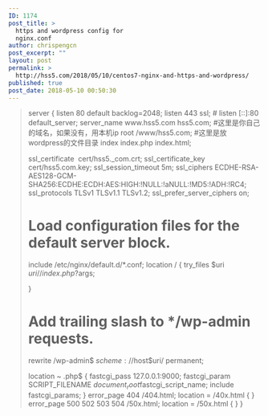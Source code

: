 ```yaml
---
ID: 1174
post_title: >
  https and wordpress config for
  nginx.conf
author: chrispengcn
post_excerpt: ""
layout: post
permalink: >
  http://hss5.com/2018/05/10/centos7-nginx-and-https-and-wordpress/
published: true
post_date: 2018-05-10 00:50:30
---
```

<blockquote>server {
listen 80 default backlog=2048;
listen 443 ssl;
# listen [::]:80 default_server;
server_name www.hss5.com hss5.com; #这里是你自己的域名，如果没有，用本机ip
root /www/hss5.com; #这里是放wordpress的文件目录
index index.php index.html;

ssl_certificate  cert/hss5._com.crt;
ssl_certificate_key cert/hss5.com.key;
ssl_session_timeout 5m;
ssl_ciphers ECDHE-RSA-AES128-GCM-SHA256:ECDHE:ECDH:AES:HIGH:!NULL:!aNULL:!MD5:!ADH:!RC4;
ssl_protocols TLSv1 TLSv1.1 TLSv1.2;
ssl_prefer_server_ciphers on;

# Load configuration files for the default server block.
include /etc/nginx/default.d/*.conf;
location / {
try_files $uri $uri/ /index.php?$args;

}

# Add trailing slash to */wp-admin requests.
rewrite /wp-admin$ $scheme://$host$uri/ permanent;

location ~ \.php$ {
fastcgi_pass 127.0.0.1:9000;
fastcgi_param SCRIPT_FILENAME $document_root$fastcgi_script_name;
include fastcgi_params;
}
error_page 404 /404.html;
location = /40x.html {
}
error_page 500 502 503 504 /50x.html;
location = /50x.html {
}
}</blockquote>